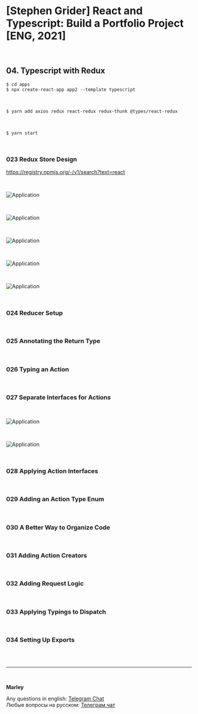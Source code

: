 # [Stephen Grider] React and Typescript: Build a Portfolio Project [ENG, 2021]

<br/>

## 04. Typescript with Redux

    $ cd apps
    $ npx create-react-app app2 --template typescript

<br/>

    $ yarn add axios redux react-redux redux-thunk @types/react-redux

<br/>

    $ yarn start

<br/>

### 023 Redux Store Design

https://registry.npmjs.org/-/v1/search?text=react

<br/>

![Application](/img/pic-m04-p01.png?raw=true)

<br/>

![Application](/img/pic-m04-p02.png?raw=true)

<br/>

![Application](/img/pic-m04-p03.png?raw=true)

<br/>

![Application](/img/pic-m04-p04.png?raw=true)

<br/>

![Application](/img/pic-m04-p05.png?raw=true)

<br/>

### 024 Reducer Setup

<br/>

### 025 Annotating the Return Type

<br/>

### 026 Typing an Action

<br/>

### 027 Separate Interfaces for Actions

<br/>

![Application](/img/pic-m04-p06.png?raw=true)

<br/>

![Application](/img/pic-m04-p07.png?raw=true)

<br/>

### 028 Applying Action Interfaces

<br/>

### 029 Adding an Action Type Enum

<br/>

### 030 A Better Way to Organize Code

<br/>

### 031 Adding Action Creators

<br/>

### 032 Adding Request Logic

<br/>

### 033 Applying Typings to Dispatch

<br/>

### 034 Setting Up Exports

<br/><br/>

---

<br/>

**Marley**

Any questions in english: <a href="https://jsdev.org/chat/">Telegram Chat</a>  
Любые вопросы на русском: <a href="https://jsdev.ru/chat/">Телеграм чат</a>
